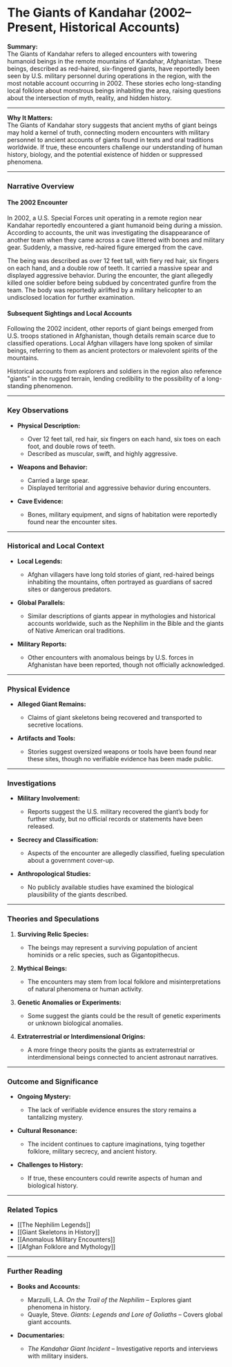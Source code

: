 # The Giants of Kandahar (2002–Present, Historical Accounts)

**Summary:**  
The Giants of Kandahar refers to alleged encounters with towering humanoid beings in the remote mountains of Kandahar, Afghanistan. These beings, described as red-haired, six-fingered giants, have reportedly been seen by U.S. military personnel during operations in the region, with the most notable account occurring in 2002. These stories echo long-standing local folklore about monstrous beings inhabiting the area, raising questions about the intersection of myth, reality, and hidden history.

---

**Why It Matters:**  
The Giants of Kandahar story suggests that ancient myths of giant beings may hold a kernel of truth, connecting modern encounters with military personnel to ancient accounts of giants found in texts and oral traditions worldwide. If true, these encounters challenge our understanding of human history, biology, and the potential existence of hidden or suppressed phenomena.

---

### **Narrative Overview**

#### **The 2002 Encounter**

In 2002, a U.S. Special Forces unit operating in a remote region near Kandahar reportedly encountered a giant humanoid being during a mission. According to accounts, the unit was investigating the disappearance of another team when they came across a cave littered with bones and military gear. Suddenly, a massive, red-haired figure emerged from the cave.

The being was described as over 12 feet tall, with fiery red hair, six fingers on each hand, and a double row of teeth. It carried a massive spear and displayed aggressive behavior. During the encounter, the giant allegedly killed one soldier before being subdued by concentrated gunfire from the team. The body was reportedly airlifted by a military helicopter to an undisclosed location for further examination.

#### **Subsequent Sightings and Local Accounts**

Following the 2002 incident, other reports of giant beings emerged from U.S. troops stationed in Afghanistan, though details remain scarce due to classified operations. Local Afghan villagers have long spoken of similar beings, referring to them as ancient protectors or malevolent spirits of the mountains.

Historical accounts from explorers and soldiers in the region also reference "giants" in the rugged terrain, lending credibility to the possibility of a long-standing phenomenon.

---

### **Key Observations**

- **Physical Description:**
    
    - Over 12 feet tall, red hair, six fingers on each hand, six toes on each foot, and double rows of teeth.
    - Described as muscular, swift, and highly aggressive.
- **Weapons and Behavior:**
    
    - Carried a large spear.
    - Displayed territorial and aggressive behavior during encounters.
- **Cave Evidence:**
    
    - Bones, military equipment, and signs of habitation were reportedly found near the encounter sites.

---

### **Historical and Local Context**

- **Local Legends:**
    
    - Afghan villagers have long told stories of giant, red-haired beings inhabiting the mountains, often portrayed as guardians of sacred sites or dangerous predators.
- **Global Parallels:**
    
    - Similar descriptions of giants appear in mythologies and historical accounts worldwide, such as the Nephilim in the Bible and the giants of Native American oral traditions.
- **Military Reports:**
    
    - Other encounters with anomalous beings by U.S. forces in Afghanistan have been reported, though not officially acknowledged.

---

### **Physical Evidence**

- **Alleged Giant Remains:**
    
    - Claims of giant skeletons being recovered and transported to secretive locations.
- **Artifacts and Tools:**
    
    - Stories suggest oversized weapons or tools have been found near these sites, though no verifiable evidence has been made public.

---

### **Investigations**

- **Military Involvement:**
    
    - Reports suggest the U.S. military recovered the giant’s body for further study, but no official records or statements have been released.
- **Secrecy and Classification:**
    
    - Aspects of the encounter are allegedly classified, fueling speculation about a government cover-up.
- **Anthropological Studies:**
    
    - No publicly available studies have examined the biological plausibility of the giants described.

---

### **Theories and Speculations**

1. **Surviving Relic Species:**
    
    - The beings may represent a surviving population of ancient hominids or a relic species, such as Gigantopithecus.
2. **Mythical Beings:**
    
    - The encounters may stem from local folklore and misinterpretations of natural phenomena or human activity.
3. **Genetic Anomalies or Experiments:**
    
    - Some suggest the giants could be the result of genetic experiments or unknown biological anomalies.
4. **Extraterrestrial or Interdimensional Origins:**
    
    - A more fringe theory posits the giants as extraterrestrial or interdimensional beings connected to ancient astronaut narratives.

---

### **Outcome and Significance**

- **Ongoing Mystery:**
    
    - The lack of verifiable evidence ensures the story remains a tantalizing mystery.
- **Cultural Resonance:**
    
    - The incident continues to capture imaginations, tying together folklore, military secrecy, and ancient history.
- **Challenges to History:**
    
    - If true, these encounters could rewrite aspects of human and biological history.

---

### **Related Topics**

- [[The Nephilim Legends]]
- [[Giant Skeletons in History]]
- [[Anomalous Military Encounters]]
- [[Afghan Folklore and Mythology]]

---

### **Further Reading**

- **Books and Accounts:**
    
    - Marzulli, L.A. _On the Trail of the Nephilim_ – Explores giant phenomena in history.
    - Quayle, Steve. _Giants: Legends and Lore of Goliaths_ – Covers global giant accounts.
- **Documentaries:**
    
    - _The Kandahar Giant Incident_ – Investigative reports and interviews with military insiders.

